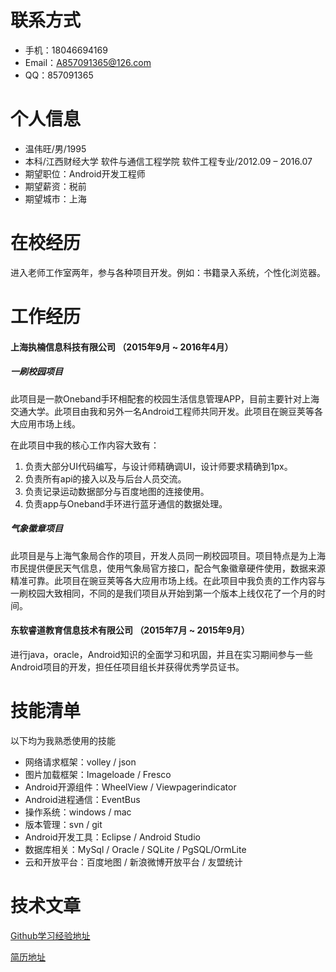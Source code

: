 # 联系方式
* 手机：18046694169
* Email：A857091365@126.com
* QQ：857091365

# 个人信息
* 温伟旺/男/1995
* 本科/江西财经大学  软件与通信工程学院  软件工程专业/2012.09 – 2016.07
* 期望职位：Android开发工程师
* 期望薪资：税前
* 期望城市：上海

# 在校经历
进入老师工作室两年，参与各种项目开发。例如：书籍录入系统，个性化浏览器。

# 工作经历

#### 上海执楠信息科技有限公司  （2015年9月 ~ 2016年4月）

##### 一刷校园项目
此项目是一款Oneband手环相配套的校园生活信息管理APP，目前主要针对上海交通大学。此项目由我和另外一名Android工程师共同开发。此项目在豌豆荚等各大应用市场上线。

在此项目中我的核心工作内容大致有：
1. 负责大部分UI代码编写，与设计师精确调UI，设计师要求精确到1px。
2. 负责所有api的接入以及与后台人员交流。
3. 负责记录运动数据部分与百度地图的连接使用。
4. 负责app与Oneband手环进行蓝牙通信的数据处理。

##### 气象徽章项目
此项目是与上海气象局合作的项目，开发人员同一刷校园项目。项目特点是为上海市民提供便民天气信息，使用气象局官方接口，配合气象徽章硬件使用，数据来源精准可靠。此项目在豌豆荚等各大应用市场上线。在此项目中我负责的工作内容与一刷校园大致相同，不同的是我们项目从开始到第一个版本上线仅花了一个月的时间。

#### 东软睿道教育信息技术有限公司 （2015年7月 ~ 2015年9月）
进行java，oracle，Android知识的全面学习和巩固，并且在实习期间参与一些Android项目的开发，担任任项目组长并获得优秀学员证书。

# 技能清单
以下均为我熟悉使用的技能

* 网络请求框架：volley / json
* 图片加载框架：Imageloade / Fresco
* Android开源组件：WheelView / Viewpagerindicator
* Android进程通信：EventBus
* 操作系统：windows / mac
* 版本管理：svn / git
* Android开发工具：Eclipse / Android Studio
* 数据库相关：MySql / Oracle / SQLite / PgSQL/OrmLite
* 云和开放平台：百度地图 / 新浪微博开放平台 / 友盟统计

# 技术文章
 [Github学习经验地址](https://github.com/a857091365/weiwangblog/blob/master/README.md)

 [简历地址](https://github.com/a857091365/CV/blob/master/README.md)


